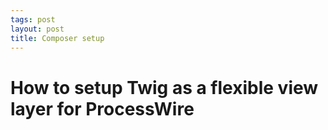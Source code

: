 ```yaml
---
tags: post
layout: post
title: Composer setup
---
```


# How to setup Twig as a flexible view layer for ProcessWire
